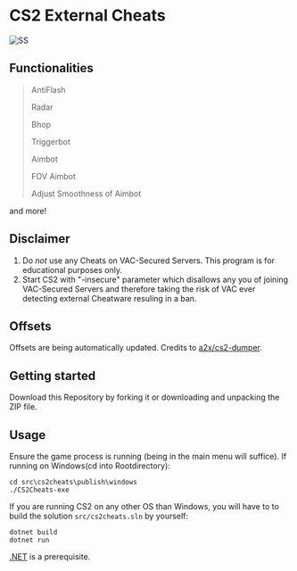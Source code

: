# CS2 External Cheats

![SS](assets/photo.png)

## Functionalities
> AntiFlash
>
> Radar
>
> Bhop
>
> Triggerbot
>
> Aimbot
>
> FOV Aimbot
>
> Adjust Smoothness of Aimbot

and more!

## Disclaimer
1. Do *not* use any Cheats on VAC-Secured Servers. This program is for educational purposes only. 
2. Start CS2 with "-insecure" parameter which disallows any you of joining VAC-Secured Servers and therefore taking the risk of VAC ever detecting external Cheatware resuling in a ban.

## Offsets
Offsets are being automatically updated. Credits to [a2x/cs2-dumper][ax2-link]. 

## Getting started 
Download this Repository by forking it or downloading and unpacking the ZIP file. 

## Usage
Ensure the game process is running (being in the main menu will suffice).
If running on Windows(cd into Rootdirectory):
```
cd src\cs2cheats\publish\windows
./CS2Cheats-exe
```
If you are running CS2 on any other OS than Windows, you will have to to build the solution `src/cs2cheats.sln` by yourself:
```
dotnet build
dotnet run
```
[.NET][.net-link] is a prerequisite.

[ax2-link]: https://github.com/a2x/cs2-dumper/
[.net-link]: https://dotnet.microsoft.com/en-us/

